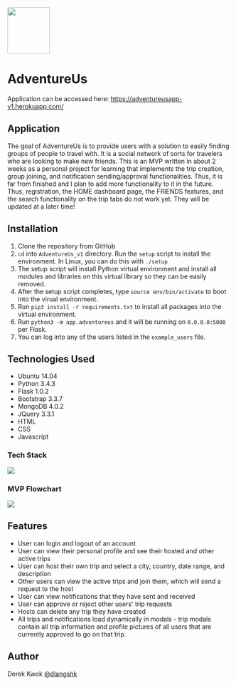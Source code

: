 <img src="https://raw.githubusercontent.com/dkwok94/AdventureUs_v1/master/app/static/icons/logo2.png" height="105" width="95">

# AdventureUs 
Application can be accessed here: https://adventureusapp-v1.herokuapp.com/

## Application
The goal of AdventureUs is to provide users with a solution to easily finding groups of people to travel with. It is a social network of sorts for travelers who are looking to make new friends. This is an MVP written in about 2 weeks as a personal project for learning that implements the trip creation, group joining, and notification sending/approval functionalities. Thus, it is far from finished and I plan to add more functionality to it in the future. Thus, registration, the HOME dashboard page, the FRIENDS features, and the search functionality on the trip tabs do not work yet. They will be updated at a later time!

## Installation
1. Clone the repository from GitHub
2. `cd` into `AdventureUs_v1` directory. Run the `setup` script to install the environment. In Linux, you can do this with `./setup`
3. The setup script will install Python virtual environment and install all modules and libraries on this virtual library so they can be easily removed.
4. After the setup script completes, type `source env/bin/activate` to boot into the virual environment.
5. Run `pip3 install -r requirements.txt` to install all packages into the virtual environment.
6. Run `python3 -m app.adventureus` and it will be running on `0.0.0.0:5000` per Flask.
7. You can log into any of the users listed in the `example_users` file.

## Technologies Used
* Ubuntu 14.04
* Python 3.4.3
* Flask 1.0.2
* Bootstrap 3.3.7
* MongoDB 4.0.2
* JQuery 3.3.1
* HTML
* CSS
* Javascript

### Tech Stack
<img src="https://raw.githubusercontent.com/dkwok94/AdventureUs_v1/master/tech_stack.PNG">

### MVP Flowchart
<img src="https://raw.githubusercontent.com/dkwok94/AdventureUs_v1/master/mvp_flowchart.PNG">

## Features
* User can login and logout of an account
* User can view their personal profile and see their hosted and other active trips
* User can host their own trip and select a city, country, date range, and description
* Other users can view the active trips and join them, which will send a request to the host
* User can view notifications that they have sent and received
* User can approve or reject other users' trip requests
* Hosts can delete any trip they have created
* All trips and notifications load dynamically in modals - trip modals contain all trip information and profile pictures of all users that are currently approved to go on that trip.

## Author
Derek Kwok [@dlangshk](https://twitter.com/dlangshk)
